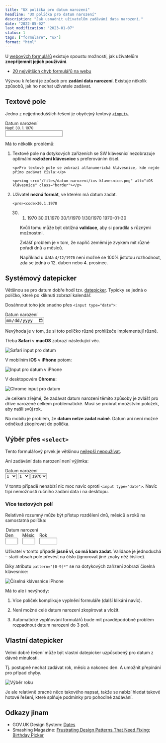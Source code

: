 ```yaml
---
title: "UX políčka pro datum narození"
headline: "UX políčka pro datum narození"
description: "Jak usnadnit uživatelům zadávání data narození."
date: "2022-05-02"
last_modification: "2023-01-07"
status: 1
tags: ["formulare", "ux"]
format: "html"
---
```


<p>U <a href="/formulare">webových formulářů</a> existuje spoustu možností, jak uživatelům <b>znepříjemnit jejich používání</b>.</p>

<div class="internal-content">
  <ul>
    <li>
      <a href="/chyby-formularu">20 největších chyb formulářů na webu</a>
    </li>
  </ul>
</div>

<p>Výzvou k řešení je způsob pro <b>zadání data narození</b>. Existuje několik způsobů, jak ho nechat uživatele zadávat.</p>



<h2 id="text">Textové pole</h2>

<p>Jedno z nejjednodušších řešení je obyčejný textový <a href="/input"><code>&lt;input></code></a>.</p>

<div class="live">
  <label>
    Datum narození
    <br>
    <small>Např. 30. 1. 1970</small>
    <br>
    <input type="text">
  </label>
</div>


<p>Má to několik problémů:</p>

<ol>    
  <li>
    <p>Textové pole na dotykových zařízeních se SW klávesnicí nezobrazuje optimální <b>rozložení klávesnice</b> s preferováním čísel.</p>
    
    <p>Pro textové pole se zobrazí alfanumerická klávesnice, kde nejde přímo zadávat čísla:</p>
    
    <p><img src="/files/datum-narozeni/ios-klavesnice.png" alt="iOS klávesnice" class="border"></p>
    
    
    
    
    
    
    
    
    
    
    
    
    
    
    
    
    
    
    
    
    
    
    
    
  </li>
  
  <li>
    <p>Uživatel <b>nezná formát</b>, ve kterém má datum zadat.</p>
    
    <pre><code>30.1.1970
30. 1. 1970
30.01.1970
30/1/1970
1/30/1970
1970-01-30</code></pre>
    
    <p>Kvůli tomu může být obtížná <b>validace</b>, aby si poradila s různými možnostmi.</p>
    
    <p>Zvlášť problém je v tom, že napříč zeměmi je zvykem mít různé pořadí dnů a měsíců.</p>
    
    
    <p>Například u data <code>4/12/1970</code> není možné se 100% jistotou rozhodnout, zda se jedná o 12. duben nebo 4. prosinec.</p>
  </li>
  
  
  

</ol>





<h2 id="date">Systémový datepicker</h2>

<p>Většinou se pro datum dobře hodí tzv. <a href="/datepicke">datepicker</a>. Typicky se jedná o políčko, které po kliknutí zobrazí kalendář.</p>

<p>Dosáhnout toho jde snadno přes <code>&lt;input type="date"></code>:</p>

<div class="live">
  <label>
    Datum narození
    <br>
    <input type="date">
  </label>
</div>

<p>Nevýhoda je v tom, že si toto políčko různé prohlížeče implementují různě.</p>

<p>Třeba <b>Safari</b> v <b>macOS</b> zobrazí následující věc.</p>

<p><img src="/files/datum-narozeni/safari-input-pro-datum.png" alt="Safari input pro datum" class="border"></p>













<p>V mobilním <b>iOS</b> v <b>iPhone</b> potom:</p>

<p><img src="/files/datum-narozeni/input-pro-datum-v-iphone.png" alt="Input pro datum v iPhone" class="border"></p>



































<p>V desktopovém <b>Chromu</b>:</p>

<p><img src="/files/datum-narozeni/chrome-input-pro-datum.png" alt="Chrome input pro datum" class="border"></p>





















<p>Je celkem zřejmé, že zadávat datum narození těmito způsoby je zvlášť pro dříve narozené celkem problematické. Musí se probrat množstvím položek, aby našli svůj rok.</p>

<p>Na mobilu je problém, že <b>datum nelze zadat ručně</b>. Datum ani není možné odněkud zkopírovat do políčka.</p>



<h2 id="select">Výběr přes <code>&lt;select></code></h2>

<p>Tento formulářový prvek je většinou <a href="/select-pouzitelnost">nejlepší nepoužívat</a>.</p>


<p>Ani zadávání data narození není výjimka:</p>

<div class="live">
  <label>
    Datum narození
    <br>
    <select>
      <option value="">1</option>
      <option value="">2</option>
      <option value="">3</option>
      <option value="">4</option>
      <option value="">5</option>
      <option value="">6</option>
      <option value="">7</option>
      <option value="">8</option>
      <option value="">9</option>
      <option value="">10</option>
      <option value="">11</option>
      <option value="">12</option>
      <option value="">13</option>
      <option value="">14</option>
      <option value="">15</option>
      <option value="">16</option>
      <option value="">17</option>
      <option value="">18</option>
      <option value="">19</option>
      <option value="">20</option>
      <option value="">21</option>
      <option value="">22</option>
      <option value="">23</option>
      <option value="">24</option>
      <option value="">25</option>
      <option value="">26</option>
      <option value="">27</option>
      <option value="">28</option>
      <option value="">29</option>
      <option value="">30</option>
      <option value="">31</option>
    </select>
    <select>
      <option value="">1</option>
      <option value="">2</option>
      <option value="">3</option>
      <option value="">4</option>
      <option value="">5</option>
      <option value="">6</option>
      <option value="">7</option>
      <option value="">8</option>
      <option value="">9</option>
      <option value="">10</option>
      <option value="">11</option>
      <option value="">12</option>
    </select> 
    <select>
      <option value="">1970</option>
      <option value="">1971</option>
      <option value="">1972</option>
      <option value="">1973</option>
      <option value="">1974</option>
      <option value="">1975</option>
      <option value="">1976</option>
      <option value="">1977</option>
      <option value="">1978</option>
      <option value="">1979</option>
      <option value="">1980</option>
      <option value="">1981</option>
      <option value="">1982</option>
      <option value="">1983</option>
      <option value="">1984</option>
      <option value="">1985</option>
      <option value="">1986</option>
      <option value="">1987</option>
      <option value="">1988</option>
      <option value="">1989</option>
      <option value="">1990</option>
      <option value="">1991</option>
      <option value="">1992</option>
      <option value="">1993</option>
      <option value="">1994</option>
      <option value="">1995</option>
      <option value="">1996</option>
      <option value="">1997</option>
      <option value="">1998</option>
      <option value="">1999</option>
    </select>    
  </label>
</div>


<p>V tomto případě nenabízí nic moc navíc oproti <code>&lt;input type="date"></code>. Navíc trpí nemožností ručního zadání data i na desktopu.</p>


<h3 id="vice">Více textových polí</h3>

<p>Relativně rozumný může být přístup rozdělení dnů, měsíců a roků na samostatná políčka:</p>

<div class="live">
  <legend>
    Datum narození
  </legend>
  
  <div style="display: flex; gap: 1em">
    <label>
      Den
      <br>
      <input type="text" pattern="[0-9]*" min="1" max="31" size="2">
    </label>
    <label>
      Měsíc
      <br>
      <input type="text" pattern="[0-9]*" min="1" max="12" size="2">
    </label>    
    <label>
      Rok
      <br>
      <input type="text" pattern="[0-9]*" min="1900" max="2022" size="4">
    </label>        
  </div>
</div>

<p>Uživatel v tomto případě <b>jasně ví, co má kam zadat</b>. Validace je jednoduchá – stačí obsah pole převést na číslo (ignorovat jiné znaky něž číslice).</p>

<p>Díky atributu <code>pattern="[0-9]*"</code> se na dotykových zařízení zobrazí číselná klávesnice:</p>

<p><img src="/files/datum-narozeni/ciselna-klavesnice-iphone.png" alt="Číselná klávesnice iPhone" class="border"></p>

<p>Má to ale i nevýhody:</p>

<ol>
  <li>
    <p>Více políček komplikuje vyplnění formuláře (další klikání navíc).</p>
  </li>
  <li>
    <p>Není možné celé datum narození zkopírovat a vložit.</p>
  </li>
  <li>
    <p>Automatické vyplňování formulářů bude mít pravděpodobně problém rozpadnout datum narození do 3 polí.</p>
  </li>
</ol>












<h2 id="datepicker">Vlastní datepicker</h2>

<p>Velmi dobré řešení může být vlastní datepicker uzpůsobený pro datum z dávné minulosti.</p>

<p>Tj. postupně nechat zadávat rok, měsíc a nakonec den. A umožnit přepínání pro případ chyby.</p>

<p><img src="/files/datum-narozeni/vyber-roku.png" alt="Výběr roku" class="border"></p>
























<p>Je ale relativně pracné něco takového napsat, takže se nabízí hledat takové hotové řešení, které splňuje podmínky pro pohodlné zadávání.</p>




<h2 id="odkazy">Odkazy jinam</h2>

<ul>
  <li>
    GOV.UK Design System: <a href="https://design-system.service.gov.uk/patterns/dates/">Dates</a>
  </li>
  <li>
    Smashing Magazine: <a href="https://www.smashingmagazine.com/2021/05/frustrating-design-patterns-birthday-picker/">Frustrating Design Patterns That Need Fixing: Birthday Picker</a>
  </li>
</ul>